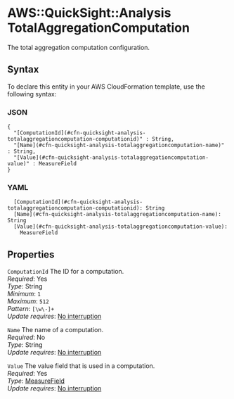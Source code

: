 # AWS::QuickSight::Analysis TotalAggregationComputation<a name="aws-properties-quicksight-analysis-totalaggregationcomputation"></a>

The total aggregation computation configuration\.

## Syntax<a name="aws-properties-quicksight-analysis-totalaggregationcomputation-syntax"></a>

To declare this entity in your AWS CloudFormation template, use the following syntax:

### JSON<a name="aws-properties-quicksight-analysis-totalaggregationcomputation-syntax.json"></a>

```
{
  "[ComputationId](#cfn-quicksight-analysis-totalaggregationcomputation-computationid)" : String,
  "[Name](#cfn-quicksight-analysis-totalaggregationcomputation-name)" : String,
  "[Value](#cfn-quicksight-analysis-totalaggregationcomputation-value)" : MeasureField
}
```

### YAML<a name="aws-properties-quicksight-analysis-totalaggregationcomputation-syntax.yaml"></a>

```
  [ComputationId](#cfn-quicksight-analysis-totalaggregationcomputation-computationid): String
  [Name](#cfn-quicksight-analysis-totalaggregationcomputation-name): String
  [Value](#cfn-quicksight-analysis-totalaggregationcomputation-value): 
    MeasureField
```

## Properties<a name="aws-properties-quicksight-analysis-totalaggregationcomputation-properties"></a>

`ComputationId`  <a name="cfn-quicksight-analysis-totalaggregationcomputation-computationid"></a>
The ID for a computation\.  
*Required*: Yes  
*Type*: String  
*Minimum*: `1`  
*Maximum*: `512`  
*Pattern*: `[\w\-]+`  
*Update requires*: [No interruption](https://docs.aws.amazon.com/AWSCloudFormation/latest/UserGuide/using-cfn-updating-stacks-update-behaviors.html#update-no-interrupt)

`Name`  <a name="cfn-quicksight-analysis-totalaggregationcomputation-name"></a>
The name of a computation\.  
*Required*: No  
*Type*: String  
*Update requires*: [No interruption](https://docs.aws.amazon.com/AWSCloudFormation/latest/UserGuide/using-cfn-updating-stacks-update-behaviors.html#update-no-interrupt)

`Value`  <a name="cfn-quicksight-analysis-totalaggregationcomputation-value"></a>
The value field that is used in a computation\.  
*Required*: Yes  
*Type*: [MeasureField](aws-properties-quicksight-analysis-measurefield.md)  
*Update requires*: [No interruption](https://docs.aws.amazon.com/AWSCloudFormation/latest/UserGuide/using-cfn-updating-stacks-update-behaviors.html#update-no-interrupt)